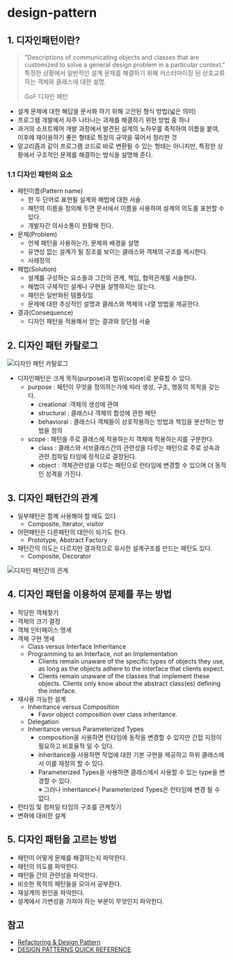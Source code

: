 # design-pattern

## 1. 디자인패턴이란?  

> "Descriptions of communicating objects and classes that are customized to solve a general design problem in a particular context."  
> 특정한 상황에서 일반적인 설계 문제를 해결하기 위해 커스터마이징 된 상호교류하는 객체와 클래스에 대한 설명.  
>
> GoF 디자인 패턴

- 설계 문제에 대한 해답을 문서화 하기 위해 고안된 형식 방법(넓은 의미)  
- 프로그램 개발에서 자주 나타나는 과제를 해결하기 위한 방법 중 하나  
- 과거의 소프트웨어 개발 과정에서 발견된 설계의 노하우를 축적하여 이름을 붙여, 이후에 재이용하기 좋은 형태로 특정의 규약을 묶어서 정리한 것  
- 알고리즘과 같이 프로그램 코드로 바로 변환될 수 있는 형태는 아니지만, 특정한 상황에서 구조적인 문제를 해결하는 방식을 설명해 준다.  


### 1.1 디자인 패턴의 요소
- 패턴이름(Pattern name)    
	- 한 두 단어로 표현될 설계와 해법에 대한 서술.  
	- 패턴의 이름을 정의해 두면 문서에서 이름을 사용하여 설계의 의도를 표현할 수 있다.  
	- 개발자간 의사소통이 원활해 진다.  
- 문제(Problem)  
	- 언제 패턴을 사용하는가, 문제와 배경을 설명  
	- 유연성 없는 설계가 될 징조를 보이는 클래스와 객체의 구조를 제시한다.  
	- 사례정의  
- 해법(Solution)  
	- 설계를 구성하는 요소들과 그간의 관계, 책임, 협력관계를 서술한다.  
	- 해법이 구체적인 설계나 구현을 설명하지는 않는다.  
	- 패턴은 일반화된 템플릿임  
	- 문제에 대한 추상적인 설명과 클래스와 책체의 나열 방법을 제공한다.  
- 결과(Consequence)  
	- 디자인 패턴을 적용해서 얻는 결과와 장단점 서술  

## 2. 디자인 패턴 카탈로그  
![디자인 패턴 카탈로그](https://user-images.githubusercontent.com/3126047/52611793-8881f300-2eca-11e9-8038-d93d77a163a7.png)  

- 디자인패턴은 크게 목적(purpose)과 범위(scope)로 분류할 수 있다.  
	* purpose : 패턴이 무엇을 정의하는가에 따라 생성, 구조, 행동의 목적을 갖는다.  
		+ creational :객체의 생성에 관여  
		+ structural : 클래스나 객체의 합성에 관한 패턴  
		+ behavioral : 클래스나 객체들이 상호작용하는 방법과 책임을 분산하는 방법을 정의  
	* scope : 패턴을 주로 클래스에 적용하는지 객체에 적용하는지를 구분한다.  
		+ class : 클래스와 서브클래스간의 관련성을 다루는 패턴으로 주로 상속과 관련.컴파일 타임에 정적으로 결정된다.  
		+ object : 객체관련성을 다루는 패턴으로 런타임에 변경할 수 있으며 더 동적인 성격을 가진다.  

## 3. 디자인 패턴간의 관계
- 일부패턴은 함께 사용해야 할 때도 있다.  
	+ Composite, Iterator, visitor  
- 어떤패턴은 다른패턴의 대안이 되기도 한다.  
	+ Prototype, Abstract Factory  
- 패턴간의 의도는 다르지만 결과적으로 유사한 설계구조를 만드는 패턴도 있다.  
	+ Composite, Decorator  

![디자인 패턴간의 관계](https://user-images.githubusercontent.com/3126047/52612496-4f974d80-2ecd-11e9-9945-c50b35ae6fdc.png)

## 4. 디자인 패턴을 이용하여 문제를 푸는 방법
- 적당한 객체찾기  
- 객체의 크기 결정  
- 객체 인터페이스 명세  
- 객체 구현 명세  
	* Class versus Interface Inheritance  
	* Programming to an Interface, not an Implementation  
		+ Clients remain unaware of the specific types of objects they use, as long as the objects adhere to the interface that clients expect.  
		+ Clients remain unaware of the classes that implement these objects. Clients only know about the abstract class(es) defining the interface.  
- 재사용 가능한 설계   
	* Inheritance versus Composition  
		+ Favor object composition over class inheritance.  
	* Delegation  
	* Inheritance versus Parameterized Types    
		+ composition을 사용하면 런타임에 동작을 변경할 수 있지만 간접 지정이 필요하고 비효율적 일 수 있다.  
		+ inheritance을 사용하면 작업에 대한 기본 구현을 제공하고 하위 클래스에서 이를 재정의 할 수 있다.  
		+ Parameterized Types을 사용하면 클래스에서 사용할 수 있는 type을 변경할 수 있다.  
		※ 그러나 inheritance나 Parameterized Types은 런타임에 변경 될 수 없다.  
- 런타임 및 컴파일 타임의 구조를 관계짓기  
- 변화에 대비한 설계  

## 5. 디자인 패턴을 고르는 방법
- 패턴이 어떻게 문제를 해결하는지 파악한다.  
- 패턴의 의도를 파악한다.  
- 패턴들 간의 관련성을 파악한다.  
- 비슷한 목적의 패턴들을 모아서 공부한다.  
- 재설계의 원인을 파악한다.  
- 설계에서 가변성을 가져야 하는 부분이 무엇인지 파악한다.  

## 참고
- [Refactoring & Design Pattern](http://refactoring.guru/)  
- [DESIGN PATTERNS QUICK REFERENCE](http://www.mcdonaldland.info/2007/11/28/40/)  

